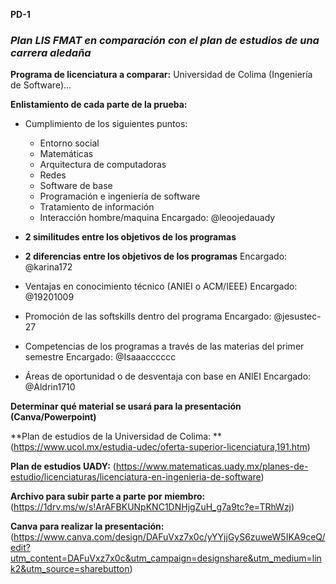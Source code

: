 **PD-1**
### _Plan LIS FMAT en comparación con el plan de estudios de una carrera aledaña_


**Programa de licenciatura a comparar:** Universidad de Colima (Ingeniería de Software)...

**Enlistamiento de cada parte de la prueba:**

- Cumplimiento de los siguientes puntos:
  - Entorno social
  - Matemáticas
  - Arquitectura de computadoras
  - Redes
  - Software de base
  - Programación e ingeniería de software
  - Tratamiento de información
  - Interacción hombre/maquina
Encargado: @leoojedauady 

- **2 similitudes entre los objetivos de los programas**
- **2 diferencias entre los objetivos de los programas**
Encargado: @karina172 

- Ventajas en conocimiento técnico (ANIEI o ACM/IEEE)
Encargado: @19201009 

- Promoción de las softskills dentro del programa
Encargado: @jesustec-27 

- Competencias de los programas a través de las materias del primer semestre
Encargado: @Isaaacccccc 

- Áreas de oportunidad o de desventaja con base en ANIEI
Encargado: @Aldrin1710 


**Determinar qué material se usará para la presentación (Canva/Powerpoint)**

**Plan de estudios de la Universidad de Colima: ** (https://www.ucol.mx/estudia-udec/oferta-superior-licenciatura,191.htm)

**Plan de estudios UADY:** (https://www.matematicas.uady.mx/planes-de-estudio/licenciaturas/licenciatura-en-ingenieria-de-software)

**Archivo para subir parte a parte por miembro:** (https://1drv.ms/w/s!ArAFBKUNpKNC1DNHjgZuH_g7a9tc?e=TRhWzj)

**Canva para realizar la presentación:** (https://www.canva.com/design/DAFuVxz7x0c/yYYjjGyS6zuweW5IKA9ceQ/edit?utm_content=DAFuVxz7x0c&utm_campaign=designshare&utm_medium=link2&utm_source=sharebutton)
